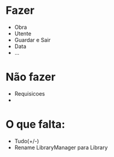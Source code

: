 Fazer
==
+ Obra
+ Utente
+ Guardar e Sair
+ Data
+ ...

Não fazer
==
+ Requisicoes
+ 

O que falta:
==
+ Tudo(+/-)
+ Rename LibraryManager para Library
